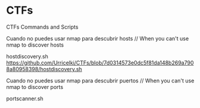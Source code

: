 # CTFs
CTFs Commands and Scripts

Cuando no puedes usar nmap para descubrir hosts // When you can't use nmap to discover hosts

hostdiscovery.sh https://github.com/Urricelki/CTFs/blob/7d0314573e0dc5f81da148b269a7908a80958398/hostdiscovery.sh

Cuando no puedes usar nmap para descubrir puertos // When you can't use nmap to discover ports

portscanner.sh

